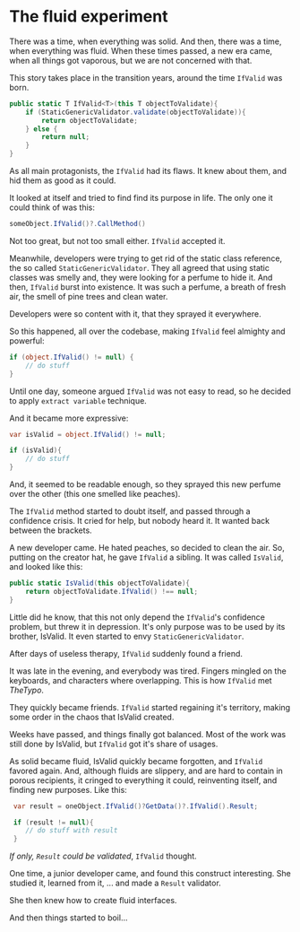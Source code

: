# The fluid experiment

There was a time, when everything was solid. And then, there was a time, when everything was fluid. When these times passed, a new era came, when all things got vaporous, but we are not concerned with that.

This story takes place in the transition years, around the time `IfValid` was born.

```cs
public static T IfValid<T>(this T objectToValidate){
    if (StaticGenericValidator.validate(objectToValidate)){
        return objectToValidate;
    } else {
        return null;
    }
}
```

As all main protagonists, the `IfValid` had its flaws. It knew about them, and hid them as good as it could.

It looked at itself and tried to find find its purpose in life. The only one it could think of was this:
```cs
someObject.IfValid()?.CallMethod()
```
Not too great, but not too small either. `IfValid` accepted it.

Meanwhile, developers were trying to get rid of the static class reference, the so called `StaticGenericValidator`. They all agreed that using static classes was smelly and, they were looking for a perfume to hide it. And then, `IfValid` burst into existence. It was such a perfume, a breath of fresh air, the smell of pine trees and clean water.

Developers were so content with it, that they sprayed it everywhere. 

So this happened, all over the codebase, making `IfValid` feel almighty and powerful:
```cs
if (object.IfValid() != null) {
    // do stuff
}
```

Until one day, someone argued `IfValid` was not easy to read, so he decided to apply `extract variable` technique. 

And it became more expressive:

```cs
var isValid = object.IfValid() != null;

if (isValid){
    // do stuff
}
```

And, it seemed to be readable enough, so they sprayed this new perfume over the other (this one smelled like peaches).

The `IfValid` method started to doubt itself, and passed through a confidence crisis. It cried for help, but nobody heard it. It wanted back between the brackets.

A new developer came. He hated peaches, so decided to clean the air. So, putting on the creator hat, he gave `IfValid` a sibling. It was called `IsValid`, and looked like this:

```cs
public static IsValid(this objectToValidate){
    return objectToValidate.IfValid() !== null;
}
```

Little did he know, that this not only depend the `IfValid`'s confidence problem, but threw it in depression. It's only purpose was to be used by its brother, IsValid. It even started to envy `StaticGenericValidator`.

After days of useless therapy, `IfValid` suddenly found a friend.

It was late in the evening, and everybody was tired. Fingers mingled on the keyboards, and characters where overlapping. This is how `IfValid` met *TheTypo*. 

They quickly became friends. `IfValid` started regaining it's territory, making some order in the chaos that IsValid created.

Weeks have passed, and things finally got balanced. Most of the work was still done by IsValid, but `IfValid` got it's share of usages. 

As solid became fluid, IsValid quickly became forgotten, and `IfValid` favored again. And, although fluids are slippery, and are hard to contain in porous recipients, it cringed to everything it could, reinventing itself, and finding new purposes. Like this:

```cs
 var result = oneObject.IfValid()?GetData()?.IfValid().Result;

 if (result != null){
    // do stuff with result 
 }
```

*If only, `Result` could be validated*, `IfValid` thought.

One time, a junior developer came, and found this construct interesting. She studied it, learned from it, ... and made a `Result` validator.

She then knew how to create fluid interfaces. 

And then things started to boil...
